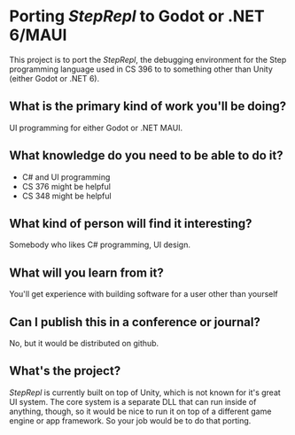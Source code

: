 Porting *StepRepl* to Godot or .NET 6/MAUI
===================

This project is to port the *StepRepl*, the debugging environment for the Step programming language used in CS 396 to to something other than Unity (either Godot or .NET 6).

What is the primary kind of work you'll be doing?
----------
UI programming for either Godot or .NET MAUI.

What knowledge do you need to be able to do it?
-------------
- C# and UI programming
- CS 376 might be helpful
- CS 348 might be helpful

What kind of person will find it interesting?
-----------
Somebody who likes C# programming, UI design.

What will you learn from it?
------------
You'll get experience with building software for a user other than yourself

Can I publish this in a conference or journal?
-------
No, but it would be distributed on github.

What's the project?
----------
*StepRepl* is currently built on top of Unity, which is not known for it's great UI system.  The core system is a separate DLL that can run inside of anything, though, so it would be nice to run it on top of a different game engine or app framework.  So your job would be to do that porting.